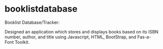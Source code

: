 # booklistdatabase
Booklist Database/Tracker:

Designed an application which stores and displays books based on its ISBN number, 
author, and title using Javascript, HTML, BootStrap, and Fas-a-Font Toolkit.


